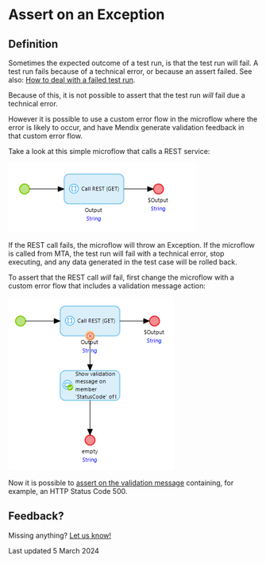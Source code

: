 # Assert on an Exception

## Definition

Sometimes the expected outcome of a test run, is that the test run will fail. 
A test run fails because of a technical error, or because an assert failed. 
See also: [How to deal with a failed test run](deal-with-failed-testrun).

Because of this, it is not possible to assert that the test run *will* fail due a technical error.

However it is possible to use a custom error flow in the microflow where the error is likely to occur, and have Mendix generate validation feedback in that custom error flow.

Take a look at this simple microflow that calls a REST service:

![REST call](images/rest-call-01.png)

If the REST call fails, the microflow will throw an Exception. 
If the microflow is called from MTA, the test run will fail with a technical error, stop executing, and any data generated in the test case will be rolled back.

To assert that the REST call *will* fail, first change the microflow with a custom error flow that includes a validation message action:

![REST call](images/rest-call-02.png)

Now it is possible to [assert on the validation message](../../Assert/assert-validation-feedback) containing, for example, an HTTP Status Code 500.


## Feedback?
Missing anything? [Let us know!](mailto:support@menditect.com)

Last updated 5 March 2024